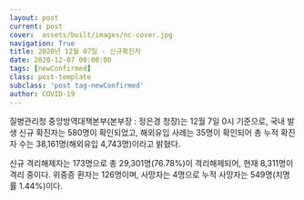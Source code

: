 ```yaml
---
layout: post
current: post
cover:  assets/built/images/nc-cover.jpg
navigation: True
title: 2020년 12월 07일 - 신규확진자
date: 2020-12-07 00:00:00
tags: [newConfirmed]
class: post-template
subclass: 'post tag-newConfirmed'
author: COVID-19
---
```


질병관리청 중앙방역대책본부(본부장 : 정은경 청장)는 12월 7일 0시 기준으로, 
국내 발생 신규 확진자는 580명이 확인되었고, 
해외유입 사례는 35명이 확인되어 총 누적 확진자 수는 38,161명(해외유입 4,743명)이라고 밝혔다.

신규 격리해제자는 173명으로 총 29,301명(76.78%)이 격리해제되어, 현재 8,311명이 격리 중이다. 
위중증 환자는 126명이며, 사망자는 4명으로 누적 사망자는 549명(치명률 1.44%)이다.